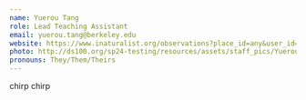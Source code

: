 ```yaml
---
name: Yuerou Tang
role: Lead Teaching Assistant
email: yuerou.tang@berkeley.edu
website: https://www.inaturalist.org/observations?place_id=any&user_id=iamyrt&verifiable=any
photo: http://ds100.org/sp24-testing/resources/assets/staff_pics/Yuerou_Tang.jpg
pronouns: They/Them/Theirs
---
```

chirp chirp

